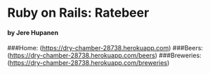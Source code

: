 # Ruby on Rails: Ratebeer
#### by Jere Hupanen

###Home: (https://dry-chamber-28738.herokuapp.com)
###Beers: (https://dry-chamber-28738.herokuapp.com/beers)
###Breweries: (https://dry-chamber-28738.herokuapp.com/breweries)

